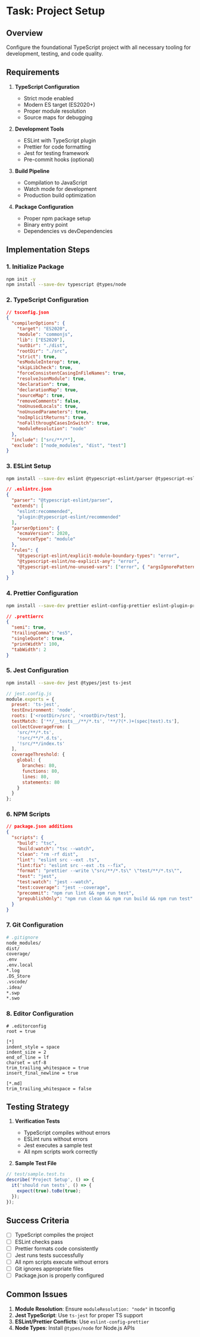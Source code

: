 # Task: Project Setup

## Overview

Configure the foundational TypeScript project with all necessary tooling for development, testing, and code quality.

## Requirements

1. **TypeScript Configuration**
   - Strict mode enabled
   - Modern ES target (ES2020+)
   - Proper module resolution
   - Source maps for debugging

2. **Development Tools**
   - ESLint with TypeScript plugin
   - Prettier for code formatting
   - Jest for testing framework
   - Pre-commit hooks (optional)

3. **Build Pipeline**
   - Compilation to JavaScript
   - Watch mode for development
   - Production build optimization

4. **Package Configuration**
   - Proper npm package setup
   - Binary entry point
   - Dependencies vs devDependencies

## Implementation Steps

### 1. Initialize Package
```bash
npm init -y
npm install --save-dev typescript @types/node
```

### 2. TypeScript Configuration
```json
// tsconfig.json
{
  "compilerOptions": {
    "target": "ES2020",
    "module": "commonjs",
    "lib": ["ES2020"],
    "outDir": "./dist",
    "rootDir": "./src",
    "strict": true,
    "esModuleInterop": true,
    "skipLibCheck": true,
    "forceConsistentCasingInFileNames": true,
    "resolveJsonModule": true,
    "declaration": true,
    "declarationMap": true,
    "sourceMap": true,
    "removeComments": false,
    "noUnusedLocals": true,
    "noUnusedParameters": true,
    "noImplicitReturns": true,
    "noFallthroughCasesInSwitch": true,
    "moduleResolution": "node"
  },
  "include": ["src/**/*"],
  "exclude": ["node_modules", "dist", "test"]
}
```

### 3. ESLint Setup
```bash
npm install --save-dev eslint @typescript-eslint/parser @typescript-eslint/eslint-plugin
```

```json
// .eslintrc.json
{
  "parser": "@typescript-eslint/parser",
  "extends": [
    "eslint:recommended",
    "plugin:@typescript-eslint/recommended"
  ],
  "parserOptions": {
    "ecmaVersion": 2020,
    "sourceType": "module"
  },
  "rules": {
    "@typescript-eslint/explicit-module-boundary-types": "error",
    "@typescript-eslint/no-explicit-any": "error",
    "@typescript-eslint/no-unused-vars": ["error", { "argsIgnorePattern": "^_" }]
  }
}
```

### 4. Prettier Configuration
```bash
npm install --save-dev prettier eslint-config-prettier eslint-plugin-prettier
```

```json
// .prettierrc
{
  "semi": true,
  "trailingComma": "es5",
  "singleQuote": true,
  "printWidth": 100,
  "tabWidth": 2
}
```

### 5. Jest Configuration
```bash
npm install --save-dev jest @types/jest ts-jest
```

```js
// jest.config.js
module.exports = {
  preset: 'ts-jest',
  testEnvironment: 'node',
  roots: ['<rootDir>/src', '<rootDir>/test'],
  testMatch: ['**/__tests__/**/*.ts', '**/?(*.)+(spec|test).ts'],
  collectCoverageFrom: [
    'src/**/*.ts',
    '!src/**/*.d.ts',
    '!src/**/index.ts'
  ],
  coverageThreshold: {
    global: {
      branches: 80,
      functions: 80,
      lines: 80,
      statements: 80
    }
  }
};
```

### 6. NPM Scripts
```json
// package.json additions
{
  "scripts": {
    "build": "tsc",
    "build:watch": "tsc --watch",
    "clean": "rm -rf dist",
    "lint": "eslint src --ext .ts",
    "lint:fix": "eslint src --ext .ts --fix",
    "format": "prettier --write \"src/**/*.ts\" \"test/**/*.ts\"",
    "test": "jest",
    "test:watch": "jest --watch",
    "test:coverage": "jest --coverage",
    "precommit": "npm run lint && npm run test",
    "prepublishOnly": "npm run clean && npm run build && npm run test"
  }
}
```

### 7. Git Configuration
```bash
# .gitignore
node_modules/
dist/
coverage/
.env
.env.local
*.log
.DS_Store
.vscode/
.idea/
*.swp
*.swo
```

### 8. Editor Configuration
```
# .editorconfig
root = true

[*]
indent_style = space
indent_size = 2
end_of_line = lf
charset = utf-8
trim_trailing_whitespace = true
insert_final_newline = true

[*.md]
trim_trailing_whitespace = false
```

## Testing Strategy

1. **Verification Tests**
   - TypeScript compiles without errors
   - ESLint runs without errors
   - Jest executes a sample test
   - All npm scripts work correctly

2. **Sample Test File**
```typescript
// test/sample.test.ts
describe('Project Setup', () => {
  it('should run tests', () => {
    expect(true).toBe(true);
  });
});
```

## Success Criteria

- [ ] TypeScript compiles the project
- [ ] ESLint checks pass
- [ ] Prettier formats code consistently
- [ ] Jest runs tests successfully
- [ ] All npm scripts execute without errors
- [ ] Git ignores appropriate files
- [ ] Package.json is properly configured

## Common Issues

1. **Module Resolution**: Ensure `moduleResolution: "node"` in tsconfig
2. **Jest TypeScript**: Use `ts-jest` for proper TS support
3. **ESLint/Prettier Conflicts**: Use `eslint-config-prettier`
4. **Node Types**: Install `@types/node` for Node.js APIs